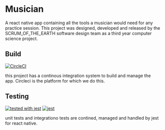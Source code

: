 # Musician
A react native app containing all the tools a musician would need for any practice session. This project was designed, developed and released by the 
SCRUM_OF_THE_EARTH software design team as a third year computer science project.

## Build
[![CircleCI](https://circleci.com/gh/CiaranOtter/SCRUM_OF_THE_EARTH/tree/main.svg?style=svg)](https://circleci.com/gh/CiaranOtter/SCRUM_OF_THE_EARTH/tree/main)

this project has a continous integration system to build and manage the app. Circleci is the platform for which we do this.

## Testing

[![tested with jest](https://img.shields.io/badge/tested_with-jest-99424f.svg)](https://github.com/facebook/jest)
[![jest](https://jestjs.io/img/jest-badge.svg)](https://github.com/facebook/jest)

unit tests and integrationo tests are contined, managed and handled by jest for react native.